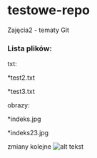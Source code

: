 # testowe-repo
Zajęcia2 - tematy Git

<h3>Lista plików:</h3>

txt:

*test2.txt

*test3.txt

obrazy:

*indeks.jpg

*indeks23.jpg

zmiany kolejne
![alt tekst](https://www.dobrasztuka.pl/wp-content/uploads/2017/11/du%C5%BCy-obraz-kolorowy-lew-1424A.jpg)